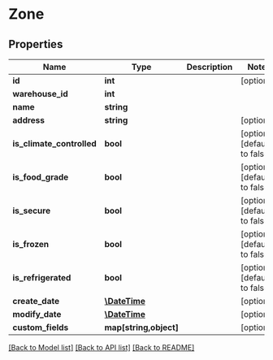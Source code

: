 # Zone

## Properties
Name | Type | Description | Notes
------------ | ------------- | ------------- | -------------
**id** | **int** |  | [optional] 
**warehouse_id** | **int** |  | 
**name** | **string** |  | 
**address** | **string** |  | [optional] 
**is_climate_controlled** | **bool** |  | [optional] [default to false]
**is_food_grade** | **bool** |  | [optional] [default to false]
**is_secure** | **bool** |  | [optional] [default to false]
**is_frozen** | **bool** |  | [optional] [default to false]
**is_refrigerated** | **bool** |  | [optional] [default to false]
**create_date** | [**\DateTime**](\DateTime.md) |  | [optional] 
**modify_date** | [**\DateTime**](\DateTime.md) |  | [optional] 
**custom_fields** | **map[string,object]** |  | [optional] 

[[Back to Model list]](../README.md#documentation-for-models) [[Back to API list]](../README.md#documentation-for-api-endpoints) [[Back to README]](../README.md)


